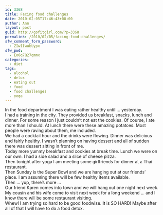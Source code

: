 ```yaml
---
id: 3368
title: Facing food challenges
date: 2010-02-05T17:46:43+00:00
author: Ann
layout: post
guid: http://gofitgirl.com/?p=3368
permalink: /2010/02/05/facing-food-challenges/
sfw_comment_form_password:
  - ZIwIIwubUypx
sfw_pwd:
  - Eo6q7Q27qmmx
categories:
  - diet
tags:
  - alcohol
  - detox
  - eating out
  - food
  - food challenges
  - yoga
---
```

In the food department I was eating rather healthy until &#8230; yesterday.  
I had a training in the city. They provided us breakfast, snacks, lunch and dinner. For some reason I just couldn&#8217;t not eat the cookies. Of course, I ate more than I should. At lunch there were these amazing potatoes. Most people were raving about them, me included.  
We had a cocktail hour and the drinks were flowing. Dinner was delicious and fairly healthy. I wasn&#8217;t planning on having dessert and all of sudden there was dessert sitting in front of me.  
Today more yummy breakfast and cookies at break time. Lunch we were on our own. I had a side salad and a slice of cheese pizza.  
Then tonight after yoga I am meeting some girlfriends for dinner at a Thai restaurant.  
Then Sunday is the Super Bowl and we are hanging out at our friends&#8217; place. I am assuming there will be few healthy items available.  
Then &#8230; yup, there&#8217;s more &#8230;  
Our friend Karen comes into town and we will hang out one night next week. My cousin and his wife come to visit next week for a long weekend &#8230; and I know there will be some restaurant visiting.  
Whew! I am trying so hard to be good foodwise. It is SO HARD! Maybe after all of that I will have to do a food detox.